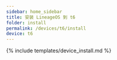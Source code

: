 ```yaml
---
sidebar: home_sidebar
title: 安装 LineageOS 到 t6
folder: install
permalink: /devices/t6/install
device: t6
---
```

{% include templates/device_install.md %}
